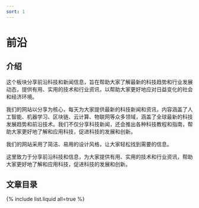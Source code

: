 ```yaml
---
sort: 1
---
```


# 前沿

## 介绍
这个板块分享前沿科技和新闻信息，旨在帮助大家了解最新的科技趋势和行业发展动态，提供有用、实用的技术和行业资讯，以帮助大家更好地应对日益变化的社会和经济环境。

我们的网站以分享为核心，每天为大家提供最新的科技新闻和资讯，内容涵盖了人工智能、机器学习、区块链、云计算、物联网等众多领域，涵盖了全球最新的科技发展趋势和前沿技术。我们不仅分享科技新闻，还会推出各种科技教程和指南，帮助大家更好地了解和应用科技，促进科技的发展和创新。

我们的网站采用了简洁、易用的设计风格，让大家轻松找到需要的信息。

这里致力于分享前沿科技和信息，为大家提供有用、实用的技术和行业资讯，帮助大家更好地了解和应用科技，促进科技的发展和创新。

## 文章目录
{% include list.liquid all=true %}
